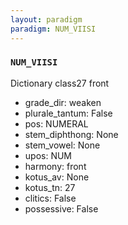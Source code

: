 ```yaml
---
layout: paradigm
paradigm: NUM_VIISI
---
```

### ` NUM_VIISI `

Dictionary class27 front
* grade_dir: weaken
* plurale_tantum: False
* pos: NUMERAL
* stem_diphthong: None
* stem_vowel: None
* upos: NUM
* harmony: front
* kotus_av: None
* kotus_tn: 27
* clitics: False
* possessive: False
